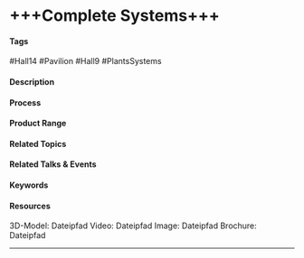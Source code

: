 # +++Complete Systems+++

#### Tags
#Hall14 #Pavilion #Hall9 #PlantsSystems

#### Description

#### Process

#### Product Range

#### Related Topics

#### Related Talks & Events

#### Keywords

#### Resources
3D-Model: Dateipfad 
Video: Dateipfad
Image: Dateipfad
Brochure: Dateipfad

---